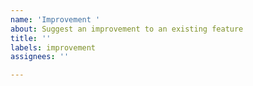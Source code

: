 ```yaml
---
name: 'Improvement '
about: Suggest an improvement to an existing feature
title: ''
labels: improvement
assignees: ''

---
```



